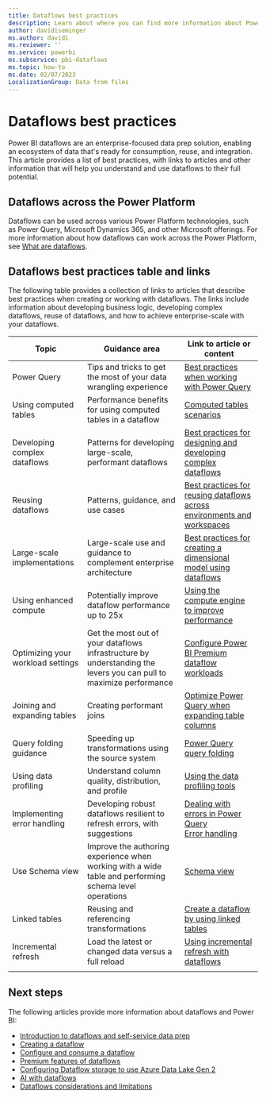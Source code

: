 ```yaml
---
title: Dataflows best practices
description: Learn about where you can find more information about Power BI best practices and get guidance for dataflows.
author: davidiseminger
ms.author: davidi
ms.reviewer: ''
ms.service: powerbi
ms.subservice: pbi-dataflows
ms.topic: how-to
ms.date: 02/07/2023
LocalizationGroup: Data from files
---
```

# Dataflows best practices

Power BI dataflows are an enterprise-focused data prep solution, enabling an ecosystem of data that's ready for consumption, reuse, and integration. This article provides a list of best practices, with links to articles and other information that will help you understand and use dataflows to their full potential.

## Dataflows across the Power Platform

Dataflows can be used across various Power Platform technologies, such as Power Query, Microsoft Dynamics 365, and other Microsoft offerings. For more information about how dataflows can work across the Power Platform, see [What are dataflows](/power-query/dataflows/overview-dataflows-across-power-platform-dynamics-365).

## Dataflows best practices table and links

The following table provides a collection of links to articles that describe best practices when creating or working with dataflows. The links include information about developing business logic, developing complex dataflows, reuse of dataflows, and how to achieve enterprise-scale with your dataflows.

|**Topic**  |**Guidance area**  |**Link to article or content**  |
|---------|---------|---------|
|Power Query     | Tips and tricks to get the most of your data wrangling experience        |[Best practices when working with Power Query](/power-query/best-practices)        |
|Using computed tables     |Performance benefits for using computed tables in a dataflow         |[Computed tables scenarios](/power-query/dataflows/computed-entities-scenarios)         |
|Developing complex dataflows     |Patterns for developing large-scale, performant dataflows         |[Best practices for designing and developing complex dataflows](/power-query/dataflows/best-practices-developing-complex-dataflows)         |
|Reusing dataflows     |Patterns, guidance, and use cases         |[Best practices for reusing dataflows across environments and workspaces](/power-query/dataflows/best-practices-reusing-dataflows)         |
|Large-scale implementations     |Large-scale use and guidance to complement enterprise architecture         |[Best practices for creating a dimensional model using dataflows](/power-query/dataflows/best-practices-for-data-warehouse-using-dataflows)         |
|Using enhanced compute     |Potentially improve dataflow performance up to 25x         |[Using the compute engine to improve performance](dataflows-premium-workload-configuration.md#using-the-compute-engine-to-improve-performance)         |
|Optimizing your workload settings     |Get the most out of your dataflows infrastructure by understanding the levers you can pull to maximize performance         |[Configure Power BI Premium dataflow workloads](dataflows-premium-workload-configuration.md)         |
|Joining and expanding tables     |Creating performant joins         |[Optimize Power Query when expanding table columns](/power-query/optimize-expanding-table-columns)         |
|Query folding guidance     |Speeding up transformations using the source system         |[Power Query query folding](/power-query/power-query-folding)         |
|Using data profiling     |Understand column quality, distribution, and profile         |[Using the data profiling tools](/power-query/data-profiling-tools)         |
|Implementing error handling     |Developing robust dataflows resilient to refresh errors, with suggestions         |[Dealing with errors in Power Query](/power-query/dealing-with-errors)  </br> [Error handling](/power-query/error-handling)      |
|Use Schema view      |Improve the authoring experience when working with a wide table and performing schema level operations         |[Schema view](/power-query/schema-view)         |
|Linked tables      |Reusing and referencing transformations         |[Create a dataflow by using linked tables](./dataflows-create.md#create-a-dataflow-by-using-linked-tables)         |
|Incremental refresh      |Load the latest or changed data versus a full reload         |[Using incremental refresh with dataflows](/power-query/dataflows/incremental-refresh)         |
|||

## Next steps

The following articles provide more information about dataflows and Power BI:

* [Introduction to dataflows and self-service data prep](dataflows-introduction-self-service.md)
* [Creating a dataflow](dataflows-create.md)
* [Configure and consume a dataflow](dataflows-configure-consume.md)
* [Premium features of dataflows](dataflows-premium-features.md)
* [Configuring Dataflow storage to use Azure Data Lake Gen 2](dataflows-azure-data-lake-storage-integration.md)
* [AI with dataflows](dataflows-machine-learning-integration.md)
* [Dataflows considerations and limitations](dataflows-features-limitations.md)
